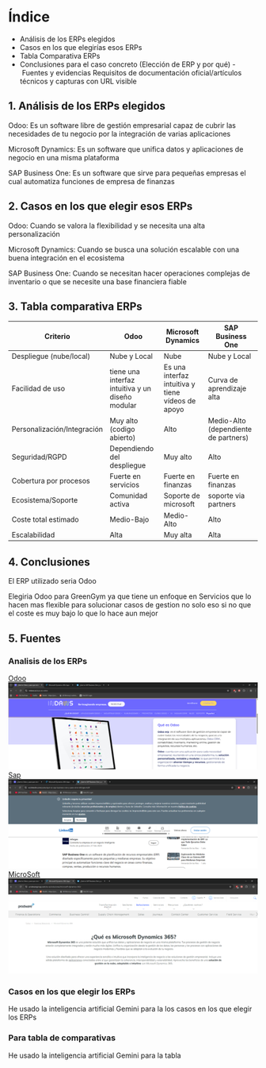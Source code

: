 
# Índice
- Análisis de los ERPs elegidos
- Casos en los que elegirías esos ERPs 
- Tabla Comparativa ERPs
- Conclusiones para el caso concreto (Elección de ERP y por qué)
- Fuentes y evidencias Requisitos de documentación oficial/artículos técnicos y capturas con URL visible

## 1.  Análisis de los ERPs elegidos

Odoo: Es un software libre de gestión empresarial capaz de cubrir las necesidades de tu negocio por la integración de varias aplicaciones

Microsoft Dynamics: Es un software que unifica datos y aplicaciones de negocio en una misma plataforma

SAP Business One: Es un software que sirve para pequeñas empresas el cual automatiza funciones de empresa de finanzas

## 2. Casos en los que elegir esos ERPs

Odoo: Cuando se valora la flexibilidad y se necesita una alta personalización

Microsoft Dynamics: Cuando se busca una solución escalable con una buena integración en el ecosistema 

SAP Business One: Cuando se necesitan hacer operaciones complejas de inventario o que se necesite una base financiera fiable
## 3. Tabla comparativa ERPs

| Criterio                    | Odoo                                             | Microsoft Dynamics                                | SAP Business One                     |
| --------------------------- | ------------------------------------------------ | ------------------------------------------------- | ------------------------------------ |
| Despliegue (nube/local)     | Nube y Local                                     | Nube                                              | Nube y Local                         |
| Facilidad de uso            | tiene una interfaz intuitiva y un diseño modular | Es una interfaz intuitiva y tiene vídeos de apoyo | Curva de aprendizaje alta            |
| Personalización/Integración | Muy alto (codigo abierto)                        | Alto                                              | Medio-Alto (dependiente de partners) |
| Seguridad/RGPD              | Dependiendo del despliegue                       | Muy alto                                          | Alto                                 |
| Cobertura por procesos      | Fuerte en servicios                              | Fuerte en finanzas                                | Fuerte en finanzas                   |
| Ecosistema/Soporte          | Comunidad activa                                 | Soporte de microsoft                              | soporte via partners                 |
| Coste total estimado        | Medio-Bajo                                       | Medio-Alto                                        | Alto                                 |
| Escalabilidad               | Alta                                             | Muy alta                                          | Alta                                 |

## 4. Conclusiones

El ERP utilizado seria Odoo

Elegiria Odoo para GreenGym ya que tiene un enfoque en Servicios  que lo hacen mas flexible para solucionar casos de gestion no solo eso si no que el coste es muy bajo lo que lo hace aun mejor
## 5. Fuentes

### Analisis de los ERPs
[Odoo](https://www.indaws.es/que-es-odoo)
![](asset/AnalisisOdoo.png)
[Sap](https://es.linkedin.com/pulse/qu%C3%A9-es-sap-business-one-y-para-sirve-inforges-kclif)
![](asset/AnalisisSap.png)
[MicroSoft](https://www.prodwaregroup.com/es-es/soluciones/microsoft-dynamics-365/)
![](asset/MicrosoftAnaliss.png)

### Casos en los que elegir los ERPs
He usado la inteligencia artificial Gemini para la los casos en los que elegir los ERPs

### Para tabla de comparativas
He usado la inteligencia artificial Gemini para la tabla
